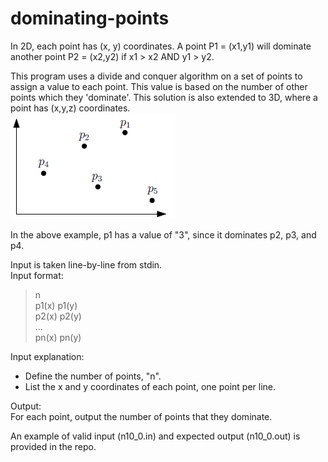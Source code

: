 # dominating-points
In 2D, each point has (x, y) coordinates. A point P1 = (x1,y1) will dominate another point P2 = (x2,y2) if x1 > x2 AND y1 > y2.  

This program uses a divide and conquer algorithm on a set of points to assign a value to each point. This value is based on the number of other points which they 'dominate'. This solution is also extended to 3D, where a point has (x,y,z) coordinates.  
![example](dominating-2D/example.PNG)

In the above example, p1 has a value of "3", since it dominates p2, p3, and p4.

Input is taken line-by-line from stdin.  
Input format:  
>n  
p1(x) p1(y)  
p2(x) p2(y)  
...  
pn(x) pn(y)  

Input explanation:
- Define the number of points, "n".
- List the x and y coordinates of each point, one point per line.

Output:  
For each point, output the number of points that they dominate.  

An example of valid input (n10_0.in) and expected output (n10_0.out) is provided in the repo.

